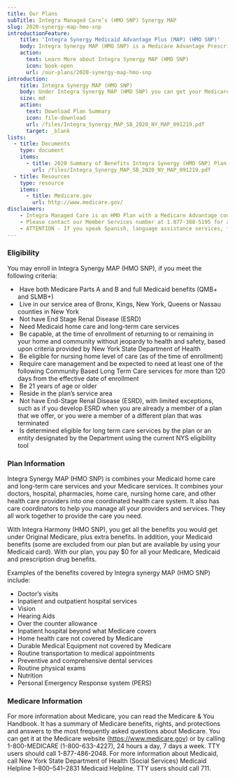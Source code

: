 ```yaml
---
title: Our Plans
subTitle: Integra Managed Care’s (HMO SNP) Synergy MAP
slug: 2020-synergy-map-hmo-snp
introductionFeature:
    title: 'Integra Synergy Medicaid Advantage Plus (MAP) (HMO SNP)'
    body: Integra Synergy MAP (HMO SNP) is a Medicare Advantage Prescription Drug Special Needs Plan for people who have both Medicare and Medicaid and need at least 120 days of community-based long-term care services.
    action:
      text: Learn More about Integra Synergy MAP (HMO SNP)
      icon: book-open
      url: /our-plans/2020-synergy-map-hmo-snp
introduction:
    title: Integra Synergy MAP (HMO SNP)
    body: Under Integra Synergy MAP (HMO SNP) you can get your Medicare and Medicaid services in one health plan. An Integra Synergy MAP (HMO SNP) care coordinator will help manage your health care needs.
    size: md
    action:
      text: Download Plan Summary
      icon: file-download
      url: /files/Integra_Synergy_MAP_SB_2020_NY_MAP_091219.pdf
      target: _blank
lists:
  - title: Documents
    type: document
    items: 
      - title: 2020 Summary of Benefits Integra Synergy (HMO SNP) Plan
        url: /files/Integra_Synergy_MAP_SB_2020_NY_MAP_091219.pdf
  - title: Resources
    type: resource
    items: 
      - title: Medicare.gov
        url: http://www.medicare.gov/
disclaimers:
    - Integra Managed Care is an HMO Plan with a Medicare Advantage contract and a contract with the New York State Medicaid program. Enrollment in Integra Managed Care depends on contract renewal. This information is not a complete description of benefits. Limitations, copayments, and restrictions may apply. Benefits, premiums and/or co-payments/co-insurance may change on January 1 of each year. You must continue to pay your Medicare Part B premium. Certain plans are available to anyone who has both Medicaid from New York State and Medicare. Integra Managed Care complies with applicable Federal civil rights laws and does not discriminate on the basis of race, color, national origin, age, disability, or sex.
    - Please contact our Member Services number at 1.877-388-5195 for additional information (TTY users should call 711). Hours are Sunday through Saturday 8am to 8pm. NOTE - Between April 1 and September 30 Member Services hours for Saturday and Sunday will be operated by alternate technology.
    - ATTENTION - If you speak Spanish, language assistance services, free of charge, are available to you. Call 1-877-388-5195 (TTY 711). ATENCIÓN - si habla español, tiene a su disposición servicios gratuitos de asistencia lingüística. Llame al 1- 877-388-5195 (TTY 711). Assistance services for other languages are also available free of charge at the number above. All plan materials and information are available upon request in a different language or alternate formats such as braille, large print and audio.
---
```

### Eligibility

You may enroll in Integra Synergy MAP (HMO SNP), if you meet the following criteria:

*  Have both Medicare Parts A and B and full Medicaid benefits (QMB+ and SLMB+)
*  Live in our service area of Bronx, Kings, New York, Queens or Nassau counties in New York
*  Not have End Stage Renal Disease (ESRD)
*  Need Medicaid home care and long-term care services
*  Be capable, at the time of enrollment of returning to or remaining in your home and community without jeopardy to health and safety, based upon criteria provided by New York State Department of Health
*  Be eligible for nursing home level of care (as of the time of enrollment) 
*  Require care management and be expected to need at least one of the following Community Based Long Term Care services for more than 120 days from the effective date of enrollment
*  Be 21 years of age or older
*  Reside in the plan’s service area
*  Not have End-Stage Renal Disease (ESRD), with limited exceptions, such as if you develop ESRD when you are already a member of a plan that we offer, or you were a member of a different plan that was terminated
*  Is determined eligible for long term care services by the plan or an entity designated by the Department using the current NYS eligibility tool

### Plan Information

Integra Synergy MAP (HMO SNP) is combines your Medicaid home care and long-term care services and your Medicare services. It combines your doctors, hospital, pharmacies, home care, nursing home care, and other health care providers into one coordinated health care system. It also has care coordinators to help you manage all your providers and services. They all work together to provide the care you need.

With Integra Harmony (HMO SNP), you get all the benefits you would get under Original Medicare, plus extra benefits. In addition, your Medicaid benefits (some are excluded from our plan but are available by using your Medicaid card). With our plan, you pay $0 for all your Medicare, Medicaid and prescription drug benefits.  

Examples of the benefits covered by Integra synergy MAP (HMO SNP) include:

* Doctor’s visits
* Inpatient and outpatient hospital services
* Vision
* Hearing Aids
* Over the counter allowance
* Inpatient hospital beyond what Medicare covers
* Home health care not covered by Medicare
* Durable Medical Equipment not covered by Medicare
* Routine transportation to medical appointments
* Preventive and comprehensive dental services
* Routine physical exams
* Nutrition
* Personal Emergency Response system (PERS)

### Medicare Information

For more information about Medicare, you can read the Medicare & You Handbook. It has a summary of Medicare benefits, rights, and protections and answers to the most frequently asked questions about Medicare. You can get it at the Medicare website (https://www.medicare.gov) or by calling 1-800-MEDICARE (1-800-633-4227), 24 hours a day, 7 days a week. TTY users should call 1-877-486-2048. For more information about Medicaid, call New York State Department of Health (Social Services) Medicaid Helpline 1–800–541–2831 Medicaid Helpline. TTY users should call 711.